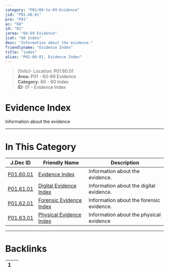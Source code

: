 ```yaml
---  
category: "P01/60-to-69-Evidence"  
jid: "P01.60.01"  
pro: "P01"  
ac: "60"  
id: "01"  
jarea: "60-69 Evidence"  
jcat: "60 Index"  
desc: "Information about the evidence."  
friendlyname: "Evidence Index"  
title: "index"  
alias: "P01-60-01, Evidence Index"  
---  
```

>[!info]- Location: P01.60.01  
>**Area:** P01 - 60-69 Evidence  
>**Category:** 60 - 60 Index  
>**ID:** 01 - Evidence Index  
  
# Evidence Index  
  
Information about the evidence  
  
  
  
---  
# In This Category  
  
| J.Dec ID                                                                 | Friendly Name                                                                          | Description                              |  
| ------------------------------------------------------------------------ | -------------------------------------------------------------------------------------- | ---------------------------------------- |  
| [P01.60.01](index.md#)             | [Evidence Index](index.md#)                      | Information about the evidence.          |  
| [P01.61.01](./61-Digital/index.md#)  | [Digital Evidence Index](./61-Digital/index.md#)   | Information about the digital evidence.  |  
| [P01.62.01](./62-Forensic/index.md#) | [Forensic Evidence Index](./62-Forensic/index.md#) | Information about the forensic evidence. |  
| [P01.63.01](./63-Physical/index.md#) | [Physical Evidence Index](./63-Physical/index.md#) | Information about the physical evidence  |  
  
  
---  
# Backlinks  
<div><table class="dataview table-view-table"><thead class="table-view-thead"><tr class="table-view-tr-header"><th class="table-view-th"><span></span><span class="dataview small-text">1</span></th><th class="table-view-th"><span></span></th></tr></thead><tbody class="table-view-tbody"></tbody></table></div>